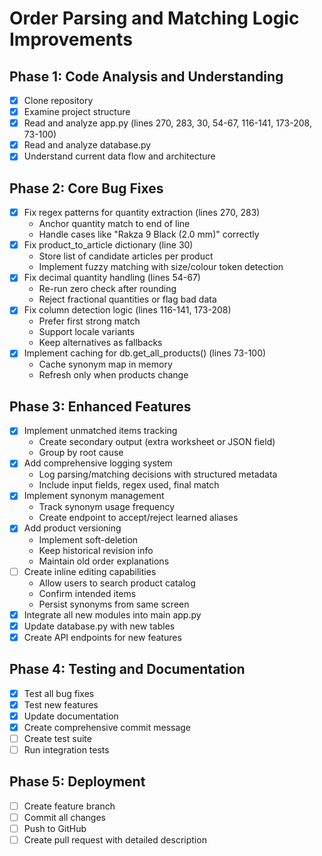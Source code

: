 # Order Parsing and Matching Logic Improvements

## Phase 1: Code Analysis and Understanding
- [x] Clone repository
- [x] Examine project structure
- [x] Read and analyze app.py (lines 270, 283, 30, 54-67, 116-141, 173-208, 73-100)
- [x] Read and analyze database.py
- [x] Understand current data flow and architecture

## Phase 2: Core Bug Fixes
- [x] Fix regex patterns for quantity extraction (lines 270, 283)
  - Anchor quantity match to end of line
  - Handle cases like "Rakza 9 Black (2.0 mm)" correctly
- [x] Fix product_to_article dictionary (line 30)
  - Store list of candidate articles per product
  - Implement fuzzy matching with size/colour token detection
- [x] Fix decimal quantity handling (lines 54-67)
  - Re-run zero check after rounding
  - Reject fractional quantities or flag bad data
- [x] Fix column detection logic (lines 116-141, 173-208)
  - Prefer first strong match
  - Support locale variants
  - Keep alternatives as fallbacks
- [x] Implement caching for db.get_all_products() (lines 73-100)
  - Cache synonym map in memory
  - Refresh only when products change

## Phase 3: Enhanced Features
- [x] Implement unmatched items tracking
  - Create secondary output (extra worksheet or JSON field)
  - Group by root cause
- [x] Add comprehensive logging system
  - Log parsing/matching decisions with structured metadata
  - Include input fields, regex used, final match
- [x] Implement synonym management
  - Track synonym usage frequency
  - Create endpoint to accept/reject learned aliases
- [x] Add product versioning
  - Implement soft-deletion
  - Keep historical revision info
  - Maintain old order explanations
- [ ] Create inline editing capabilities
  - Allow users to search product catalog
  - Confirm intended items
  - Persist synonyms from same screen
- [x] Integrate all new modules into main app.py
- [x] Update database.py with new tables
- [x] Create API endpoints for new features

## Phase 4: Testing and Documentation
- [x] Test all bug fixes
- [x] Test new features
- [x] Update documentation
- [x] Create comprehensive commit message
- [ ] Create test suite
- [ ] Run integration tests

## Phase 5: Deployment
- [ ] Create feature branch
- [ ] Commit all changes
- [ ] Push to GitHub
- [ ] Create pull request with detailed description